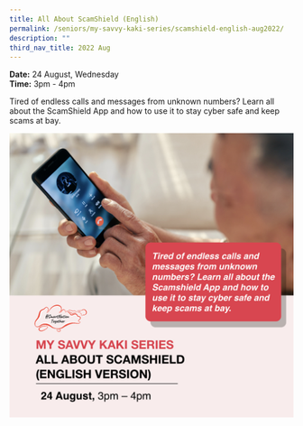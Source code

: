 ```yaml
---
title: All About ScamShield (English)
permalink: /seniors/my-savvy-kaki-series/scamshield-english-aug2022/
description: ""
third_nav_title: 2022 Aug
---
```

**Date:** 24 August, Wednesday
<br> **Time:** 3pm - 4pm

Tired of endless calls and messages from unknown numbers? Learn all about the ScamShield App and how to use it to stay cyber safe and keep scams at bay. 

![free webinars on scamshield for seniors](/images/aug%202022/seniors_24%20aug.jpeg)